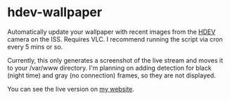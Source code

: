 hdev-wallpaper
==============

Automatically update your wallpaper with recent images from the [HDEV](http://www.ustream.tv/channel/iss-hdev-payload) camera on the ISS. Requires VLC. I recommend running the script via cron every 5 mins or so. 

Currently, this only generates a screenshot of the live stream and moves it to your /var/www directory. I'm planning on adding detection for black (night time) and gray (no connection) frames, so they are not displayed. 

You can see the live version on [my website](http://billeberly.com/hdev/hdev.jpg).
